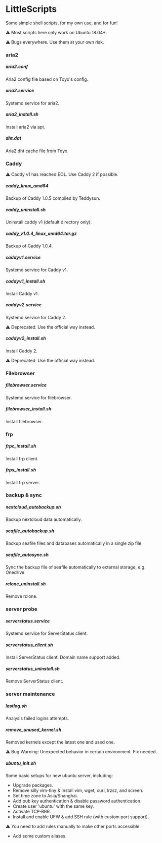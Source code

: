 # LittleScripts

Some simple shell scripts, for my own use, and for fun!

⚠ Most scripts here only work on Ubuntu 18.04+.

⚠ Bugs everywhere. Use them at your own risk.



### aria2

##### aria2.conf

Aria2 config file based on Toyo's config.

##### aria2.service

Systemd service for aria2.

##### aria2_install.sh

Install aria2 via apt.

##### dht.dat

Aria2 dht cache file from Toyo.



### Caddy

⚠ Caddy v1 has reached EOL. Use Caddy 2 if possible.

##### caddy_linux_amd64

Backup of Caddy 1.0.5 compiled by Teddysun.

##### caddy_uninstall.sh

Uninstall caddy v1 (default directory only).

##### caddy_v1.0.4_linux_amd64.tar.gz

Backup of Caddy 1.0.4.

##### caddyv1.service

Systemd service for Caddy v1.

##### caddyv1_install.sh

Install Caddy v1.

##### caddyv2.service

Systemd service for Caddy 2.

⚠ Deprecated: Use the official way instead.

##### caddyv2_install.sh

Install Caddy 2.

⚠ Deprecated: Use the official way instead.



### Filebrowser

##### filebrowser.service

Systemd service for filebrowser.

##### filebrowser_install.sh

Install filebrowser.



### frp

##### frpc_install.sh

Install frp client.

##### frps_install.sh

Install frp server.



### backup & sync

##### nextcloud_autobackup.sh

Backup nextcloud data automatically.

##### seafile_autobackup.sh

Backup seafile files and databases automatically in a single zip file.

##### seafile_autosync.sh

Sync the backup file of seafile automatically to external storage, e.g. Onedrive.

##### rclone_uninstall.sh

Remove rclone.



### server probe

##### serverstatus.service

Systemd service for ServerStatus client.

##### serverstatus_client.sh

Install ServerStatus client. Domain name support added.

##### serverstatus_uninstall.sh

Remove ServerStatus client.



### server maintenance

##### lastlog.sh

Analysis failed logins attempts.

##### remove_unused_kernel.sh

Removed kernels except the latest one and used one.

⚠ Bug Warning: Unexpected behavior in certain environment. Fix needed.

##### ubuntu_init.sh

Some basic setups for new ubuntu server, including:

- Upgrade packages.
- Remove silly vim-tiny & install vim, wget, curl, lrzsz, and screen.
- Set time zone to Asia/Shanghai.
- Add pub key authentication & disable password authentication.
- Create user 'ubuntu' with the same key.
- Activate TCP-BBR.
- Install and enable UFW & add SSH rule (with custom port support).

⚠ You need to add rules manually to make other ports accessible.

- Add some custom aliases.
